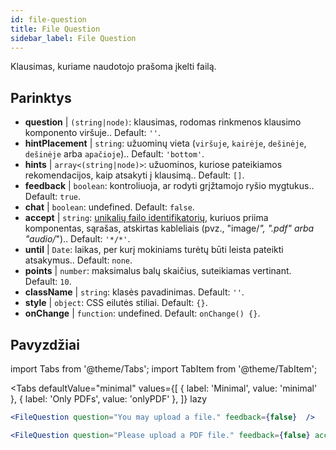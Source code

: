 ```yaml
---
id: file-question 
title: File Question
sidebar_label: File Question
---
```


Klausimas, kuriame naudotojo prašoma įkelti failą.

## Parinktys

* __question__ | `(string|node)`: klausimas, rodomas rinkmenos klausimo komponento viršuje.. Default: `''`.
* __hintPlacement__ | `string`: užuominų vieta (`viršuje`, `kairėje`, `dešinėje`, `dešinėje` arba `apačioje`).. Default: `'bottom'`.
* __hints__ | `array<(string|node)>`: užuominos, kuriose pateikiamos rekomendacijos, kaip atsakyti į klausimą.. Default: `[]`.
* __feedback__ | `boolean`: kontroliuoja, ar rodyti grįžtamojo ryšio mygtukus.. Default: `true`.
* __chat__ | `boolean`: undefined. Default: `false`.
* __accept__ | `string`: [unikalių failo identifikatorių](https://developer.mozilla.org/en-US/docs/Web/HTML/Element/input/file#unique_file_type_specifiers), kuriuos priima komponentas, sąrašas, atskirtas kableliais (pvz., "image/*", ".pdf" arba "audio/*").. Default: `'*/*'`.
* __until__ | `Date`: laikas, per kurį mokiniams turėtų būti leista pateikti atsakymus.. Default: `none`.
* __points__ | `number`: maksimalus balų skaičius, suteikiamas vertinant. Default: `10`.
* __className__ | `string`: klasės pavadinimas. Default: `''`.
* __style__ | `object`: CSS eilutės stiliai. Default: `{}`.
* __onChange__ | `function`: undefined. Default: `onChange() {}`.


## Pavyzdžiai

import Tabs from '@theme/Tabs';
import TabItem from '@theme/TabItem';

<Tabs
    defaultValue="minimal"
    values={[
        { label: 'Minimal', value: 'minimal' },
        { label: 'Only PDFs', value: 'onlyPDF' },
    ]}
    lazy
>

<TabItem value="minimal">

```jsx live
<FileQuestion question="You may upload a file." feedback={false}  />
```
</TabItem>

<TabItem value="onlyPDF">

```jsx live
<FileQuestion question="Please upload a PDF file." feedback={false} accept=".pdf" />
```

</TabItem>

</Tabs>
